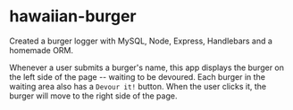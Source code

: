 # hawaiian-burger
Created a burger logger with MySQL, Node, Express, Handlebars and a homemade ORM.

Whenever a user submits a burger's name, this app displays the burger on the left side of the page -- waiting to be devoured. Each burger in the waiting area also has a `Devour it!` button. When the user clicks it, the burger will move to the right side of the page.
